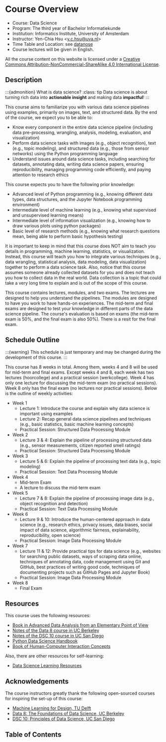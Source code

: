 # Course Overview

- Course: Data Science
- Program: The third year of Bachelor Informatiekunde
- Institution: Informatics Institute, University of Amsterdam
- Instructor: Yen-Chia Hsu \<y.c.hsu@uva.nl\>
- Time Table and Location: see [datanose](https://datanose.nl/)
- Course lectures will be given in English.

All the course content on this website is licensed under a [Creative Commons Attribution-NonCommercial-ShareAlike 4.0 International License](http://creativecommons.org/licenses/by-nc-sa/4.0/).

## Description

:::{admonition} What is data science?
:class: tip
Data science is about turning rich data into **actionable insight** and making data **impactful**!
:::

This course aims to familiarize you with various data science pipelines using examples, primarily on images, text, and structured data. By the end of the course, we expect you to be able to:
- Know every component in the entire data science pipeline (including data pre-processing, wrangling, analysis, modeling, evaluation, and visualization)
- Perform data science tasks with images (e.g., object recognition), text (e.g., topic modeling), and structured data (e.g., those from sensor networks) using the Python programming language
- Understand issues around data science tasks, including searching for datasets, annotating data, writing data science papers, ensuring reproducibility, managing programming code efficiently, and paying attention to research ethics

This course expects you to have the following prior knowledge:
- Advanced level of Python programming (e.g., knowing different data types, data structures, and the Jupyter Notebook programming environment)
- Intermediate level of machine learning (e.g., knowing what supervised and unsupervised learning means)
- Intermediate level of information visualization (e.g., knowing how to draw various plots using python packages)
- Basic level of research methods (e.g., knowing what research questions mean, being able to perform basic hypothesis testing)

It is important to keep in mind that this course does NOT aim to teach you details in programming, machine learning, statistics, or visualization. Instead, this course will teach you how to integrate various techniques (e.g., data wrangling, statistical analysis, data modeling, data visualization) together to perform a data science task. Also, notice that this course assumes someone already collected datasets for you and does not teach you how to collect data in the real world. Data collection is a topic that could take a very long time to explain and is out of the scope of this course.

This course contains lectures, modules, and two exams. The lectures are designed to help you understand the pipelines. The modules are designed to have you work to have hands-on experiences. The mid-term and final exams are designed to test your knowledge in different parts of the data science pipeline. The course's evaluation is based on exams (the mid-term exam is 50%, and the final exam is also 50%). There is a resit for the final exam.

## Schedule Outline

:::{warning}
This schedule is just temporary and may be changed during the development of this course.
:::

This course has 8 weeks in total. Among them, weeks 4 and 8 will be used for mid-term and final exams. Except weeks 4 and 8, each week has two lectures (hoorcollege) and a practical session (werkcollege). Week 4 has only one lecture for discussing the mid-term exam (no practical sessions). Week 8 only has the final exam (no lectures nor practical sessions). Below is the outline of weekly activities:

- Week 1
  - Lecture 1: Introduce the course and explain why data science is important using examples
  - Lecture 2: Recap general data science pipelines and techniques (e.g., basic statistics, basic machine learning concepts)
  - Practical Session: Structured Data Processing Module
- Week 2
  - Lecture 3 & 4: Explain the pipeline of processing structured data (e.g., sensor measurements, citizen reported smell ratings)
  - Practical Session: Structured Data Processing Module
- Week 3
  - Lecture 5 & 6: Explain the pipeline of processing text data (e.g., topic modeling)
  - Practical Session: Text Data Processing Module
- Week 4
  - Mid-term Exam
  - A lecture to discuss the mid-term exam
- Week 5
  - Lecture 7 & 8: Explain the pipeline of processing image data (e.g., object recognition and detection)
  - Practical Session: Text Data Processing Module
- Week 6
  - Lecture 9 & 10: Introduce the human-centered approach in data science (e.g., research ethics, privacy issues, data biases, social impact of data science, algorithmic fairness, explainability, reproducibility, open science)
  - Practical Session: Image Data Processing Module
- Week 7
  - Lecture 11 & 12: Provide practical tips for data science (e.g., websites for searching public datasets, ways of scraping data online, techniques of annotating data, code management using Git and GitHub, best practices of writing good code, techniques of documenting projects such as GitHub Pages and Jupyter Book)
  - Practical Session: Image Data Processing Module
- Week 8
  - Final Exam

## Resources

This course uses the following resources:
- [Book in Advanced Data Analysis from an Elementary Point of View](https://www.stat.cmu.edu/~cshalizi/ADAfaEPoV/)
- [Notes of the Data 8 course in UC Berkeley](https://inferentialthinking.com/)
- [Notes of the DSC 10 course in UC San Diego](https://notes.dsc10.com/)
- [Python Data Science Handbook](https://jakevdp.github.io/PythonDataScienceHandbook/)
- [Book of Human-Computer Interaction Concepts](https://www.interaction-design.org/literature/book/the-encyclopedia-of-human-computer-interaction-2nd-ed)

Also, there are other resources for self-learning:
- [Data Science Learning Resources](https://medium.com/data-science-at-microsoft/data-science-learning-resources-193ccf6fafb)

## Acknowledgements

The course instructors greatly thank the following open-sourced courses for inspiring the set-up of this course:
- [Machine Learning for Design, TU Delft](https://ml4design.github.io)
- [Data 8: The Foundations of Data Science, UC Berkeley](https://data-8.github.io/)
- [DSC 10: Principles of Data Science, UC San Diego](https://dsc10.com/)

## Table of Contents

```{tableofcontents}
```
